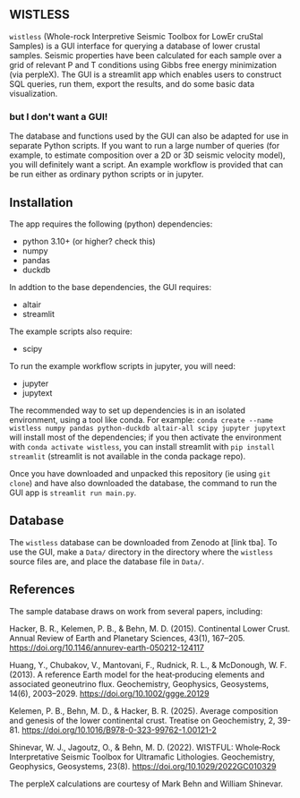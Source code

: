## WISTLESS

`wistless` (Whole-rock Interpretive Seismic Toolbox for LowEr cruStal Samples) is a GUI interface for querying a database of lower crustal samples. Seismic properties have been calculated for each sample over a grid of relevant P and T conditions using Gibbs free energy minimization (via perpleX). The GUI is a streamlit app which enables users to construct SQL queries, run them, export the results, and do some basic data visualization.

### but I don't want a GUI!

The database and functions used by the GUI can also be adapted for use in separate Python scripts. If you want to run a large number of queries (for example, to estimate composition over a 2D or 3D seismic velocity model), you will definitely want a script. An example workflow is provided that can be run either as ordinary python scripts or in jupyter.

## Installation

The app requires the following (python) dependencies:
- python 3.10+ (or higher? check this)
- numpy
- pandas
- duckdb

In addtion to the base dependencies, the GUI requires:
- altair
- streamlit

The example scripts also require:
- scipy

To run the example workflow scripts in jupyter, you will need:
- jupyter
- jupytext

The recommended way to set up dependencies is in an isolated environment, using a tool like conda. For example: `conda create --name wistless numpy pandas python-duckdb altair-all scipy jupyter jupytext` will install most of the dependencies; if you then activate the environment with `conda activate wistless`, you can install streamlit with `pip install streamlit` (streamlit is not available in the conda package repo).

Once you have downloaded and unpacked this repository (ie using `git clone`) and have also downloaded the database, the command to run the GUI app is `streamlit run main.py`.

## Database

The `wistless` database can be downloaded from Zenodo at [link tba]. To use the GUI, make a `Data/` directory in the directory where the `wistless` source files are, and place the database file in `Data/`.

## References

The sample database draws on work from several papers, including:

Hacker, B. R., Kelemen, P. B., & Behn, M. D. (2015). Continental Lower Crust. Annual Review of Earth and Planetary Sciences, 43(1), 167–205. https://doi.org/10.1146/annurev-earth-050212-124117

Huang, Y., Chubakov, V., Mantovani, F., Rudnick, R. L., & McDonough, W. F. (2013). A reference Earth model for the heat‐producing elements and associated geoneutrino flux. Geochemistry, Geophysics, Geosystems, 14(6), 2003–2029. https://doi.org/10.1002/ggge.20129

Kelemen, P. B., Behn, M. D., & Hacker, B. R. (2025). Average composition and genesis of the lower continental crust. Treatise on Geochemistry, 2, 39-81. https://doi.org/10.1016/B978-0-323-99762-1.00121-2

Shinevar, W. J., Jagoutz, O., & Behn, M. D. (2022). WISTFUL: Whole‐Rock Interpretative Seismic Toolbox for Ultramafic Lithologies. Geochemistry, Geophysics, Geosystems, 23(8). https://doi.org/10.1029/2022GC010329

The perpleX calculations are courtesy of Mark Behn and William Shinevar.
